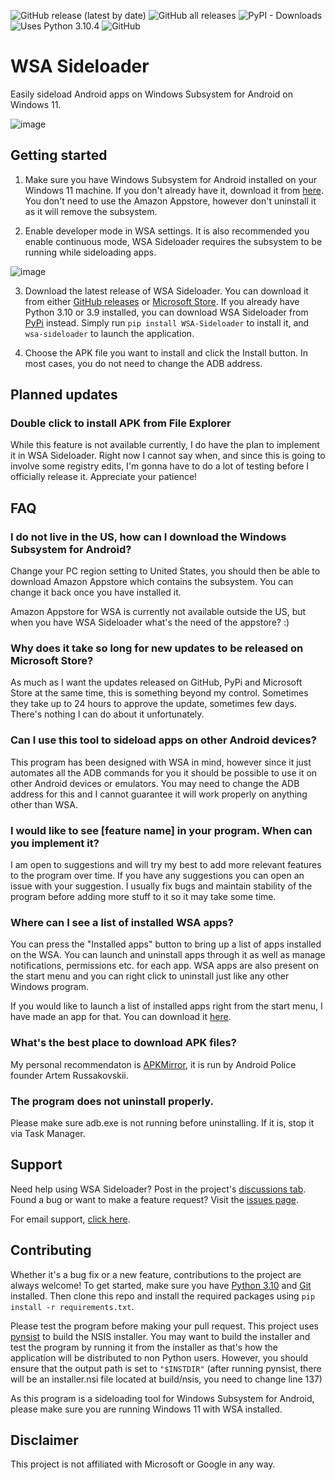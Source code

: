 ![GitHub release (latest by date)](https://img.shields.io/github/v/release/infinitepower18/wsa-sideloader)
![GitHub all releases](https://img.shields.io/github/downloads/infinitepower18/WSA-Sideloader/total?label=GitHub%20downloads)
![PyPI - Downloads](https://img.shields.io/pypi/dm/WSA-Sideloader?label=PyPi%20downloads)
![Uses Python 3.10.4](https://img.shields.io/badge/python-3.10.4-yellow)
![GitHub](https://img.shields.io/github/license/infinitepower18/wsa-sideloader)

# WSA Sideloader
Easily sideload Android apps on Windows Subsystem for Android on Windows 11.

![image](https://user-images.githubusercontent.com/44692189/161448857-e50aceab-002c-46cb-a592-c1af1be83ac5.png)

## Getting started

1. Make sure you have Windows Subsystem for Android installed on your Windows 11 machine. If you don't already have it, download it from [here](https://aka.ms/AmazonAppstore). You don't need to use the Amazon Appstore, however don't uninstall it as it will remove the subsystem.

2. Enable developer mode in WSA settings. It is also recommended you enable continuous mode, WSA Sideloader requires the subsystem to be running while sideloading apps.

![image](https://user-images.githubusercontent.com/44692189/154768380-f0b01ed7-e622-4fdd-8eb7-bf1c758f8103.png)

3. Download the latest release of WSA Sideloader. You can download it from either [GitHub releases](https://github.com/infinitepower18/WSA-Sideloader/releases/latest) or [Microsoft Store](https://apps.microsoft.com/store/detail/wsa-sideloader/XP8K140DLVSC0L). If you already have Python 3.10 or 3.9 installed, you can download WSA Sideloader from [PyPi](https://pypi.org/project/WSA-Sideloader/) instead. Simply run `pip install WSA-Sideloader` to install it, and `wsa-sideloader` to launch the application.

4. Choose the APK file you want to install and click the Install button. In most cases, you do not need to change the ADB address.

## Planned updates

### Double click to install APK from File Explorer
While this feature is not available currently, I do have the plan to implement it in WSA Sideloader. Right now I cannot say when, and since this is going to involve some registry edits, I'm gonna have to do a lot of testing before I officially release it. Appreciate your patience!

## FAQ

### I do not live in the US, how can I download the Windows Subsystem for Android?
Change your PC region setting to United States, you should then be able to download Amazon Appstore which contains the subsystem. You can change it back once you have installed it.

Amazon Appstore for WSA is currently not available outside the US, but when you have WSA Sideloader what's the need of the appstore? :)

### Why does it take so long for new updates to be released on Microsoft Store?
As much as I want the updates released on GitHub, PyPi and Microsoft Store at the same time, this is something beyond my control. Sometimes they take up to 24 hours to approve the update, sometimes few days. There's nothing I can do about it unfortunately.

### Can I use this tool to sideload apps on other Android devices?
This program has been designed with WSA in mind, however since it just automates all the ADB commands for you it should be possible to use it on other Android devices or emulators. You may need to change the ADB address for this and I cannot guarantee it will work properly on anything other than WSA.

### I would like to see [feature name] in your program. When can you implement it?
I am open to suggestions and will try my best to add more relevant features to the program over time. If you have any suggestions you can open an issue with your suggestion. I usually fix bugs and maintain stability of the program before adding more stuff to it so it may take some time.

### Where can I see a list of installed WSA apps?
You can press the "Installed apps" button to bring up a list of apps installed on the WSA. You can launch and uninstall apps through it as well as manage notifications, permissions etc. for each app. WSA apps are also present on the start menu and you can right click to uninstall just like any other Windows program.

If you would like to launch a list of installed apps right from the start menu, I have made an app for that. You can download it [here](https://github.com/infinitepower18/WSA-InstalledApps).

### What's the best place to download APK files?
My personal recommendaton is [APKMirror](https://www.apkmirror.com/), it is run by Android Police founder Artem Russakovskii.

### The program does not uninstall properly.
Please make sure adb.exe is not running before uninstalling. If it is, stop it via Task Manager.

## Support

Need help using WSA Sideloader? Post in the project's [discussions tab](https://github.com/infinitepower18/WSA-Sideloader/discussions). Found a bug or want to make a feature request? Visit the [issues page](https://github.com/infinitepower18/WSA-Sideloader/issues).

For email support, [click here](https://forms.gle/Fkbyh7WRX17mQ7dW9).

## Contributing

Whether it's a bug fix or a new feature, contributions to the project are always welcome! To get started, make sure you have [Python 3.10](https://www.python.org/downloads/windows/) and [Git](https://gitforwindows.org/) installed. Then clone this repo and install the required packages using `pip install -r requirements.txt`.

Please test the program before making your pull request. This project uses [pynsist](https://pynsist.readthedocs.io/en/latest/) to build the NSIS installer. You may want to build the installer and test the program by running it from the installer as that's how the application will be distributed to non Python users. However, you should ensure that the output path is set to `"$INSTDIR"` (after running pynsist, there will be an installer.nsi file located at build/nsis, you need to change line 137)

As this program is a sideloading tool for Windows Subsystem for Android, please make sure you are running Windows 11 with WSA installed.

## Disclaimer
This project is not affiliated with Microsoft or Google in any way.

